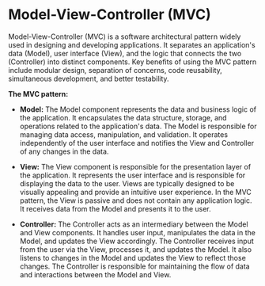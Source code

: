 # Model-View-Controller (MVC)

Model-View-Controller (MVC) is a software architectural pattern widely used in designing and developing applications. It separates an application's data (Model), user interface (View), and the logic that connects the two (Controller) into distinct components. Key benefits of using the MVC pattern include modular design, separation of concerns, code reusability, simultaneous development, and better testability.

**The MVC pattern:**

* **Model:** The Model component represents the data and business logic of the application. It encapsulates the data structure, storage, and operations related to the application's data. The Model is responsible for managing data access, manipulation, and validation. It operates independently of the user interface and notifies the View and Controller of any changes in the data.

* **View:** The View component is responsible for the presentation layer of the application. It represents the user interface and is responsible for displaying the data to the user. Views are typically designed to be visually appealing and provide an intuitive user experience. In the MVC pattern, the View is passive and does not contain any application logic. It receives data from the Model and presents it to the user.

* **Controller:** The Controller acts as an intermediary between the Model and View components. It handles user input, manipulates the data in the Model, and updates the View accordingly. The Controller receives input from the user via the View, processes it, and updates the Model. It also listens to changes in the Model and updates the View to reflect those changes. The Controller is responsible for maintaining the flow of data and interactions between the Model and View.
